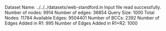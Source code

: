 Dataset Name: ../../../datasets/web-standford.in
Input file read successfully.
Number of nodes: 9914
Number of edges: 36854
Query Size: 1000
Total Nodes: 11784
Available Edges: 9504401
Number of BCCs: 2392
Number of Edges Added in R1: 995
Number of Edges Added in R1+R2: 1000
